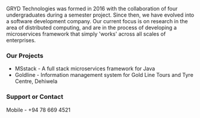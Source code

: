 GRYD Technologies was formed in 2016 with the collaboration of four undergraduates during a semester project. Since then, we have evolved into a software development company. Our current focus is on research in the area of distributed computing, and are in the process of developing a microservices framework that simply 'works' across all scales of enterprises.

### Our Projects
* MSstack - A full stack microservices framework for Java
* Goldline - Information management system for Gold Line Tours and Tyre Centre, Dehiwela

### Support or Contact
Mobile - +94 78 669 4521
